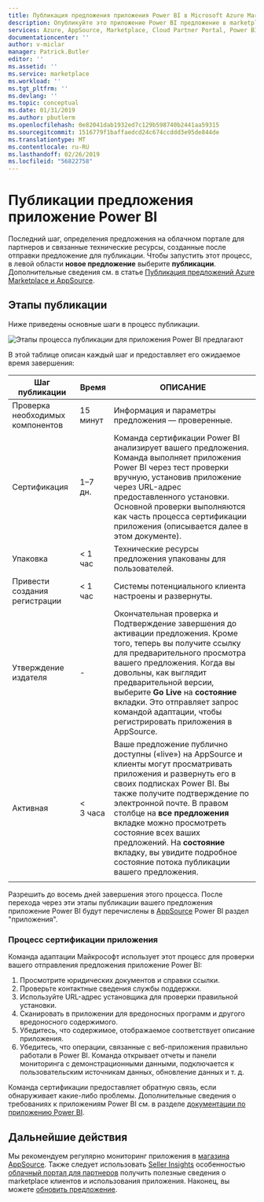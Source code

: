 ```yaml
---
title: Публикация предложения приложения Power BI в Microsoft Azure Marketplace | Документация Майкрософт
description: Опубликуйте это приложение Power BI предложение в marketplace Microsoft AppSource.
services: Azure, AppSource, Marketplace, Cloud Partner Portal, Power BI
documentationcenter: ''
author: v-miclar
manager: Patrick.Butler
editor: ''
ms.assetid: ''
ms.service: marketplace
ms.workload: ''
ms.tgt_pltfrm: ''
ms.devlang: ''
ms.topic: conceptual
ms.date: 01/31/2019
ms.author: pbutlerm
ms.openlocfilehash: 0e82041dab1932ed7c129b598740b2441aa59315
ms.sourcegitcommit: 1516779f1baffaedcd24c674ccddd3e95de844de
ms.translationtype: MT
ms.contentlocale: ru-RU
ms.lasthandoff: 02/26/2019
ms.locfileid: "56822758"
---
```

# <a name="publish-a-power-bi-app-offer"></a>Публикации предложения приложение Power BI

Последний шаг, определения предложения на облачном портале для партнеров и связанные технические ресурсы, созданные после отправки предложение для публикации. Чтобы запустить этот процесс, в левой области **новое предложение** выберите **публикации**. Дополнительные сведения см. в статье [Публикация предложений Azure Marketplace и AppSource](../manage-offers/cpp-publish-offer.md).


## <a name="publishing-steps"></a>Этапы публикации

Ниже приведены основные шаги в процесс публикации.

![Этапы процесса публикации для приложения Power BI предлагают](./media/publishing-process-steps.png)

В этой таблице описан каждый шаг и предоставляет его ожидаемое время завершения:

|   Шаг публикации            |   Время     |   ОПИСАНИЕ                                                                  |
| --------------------         |------------| ----------------                                                               |
| Проверка необходимых компонентов       | 15 минут     | Информация и параметры предложения — проверенные.                            |
| Сертификация                | 1–7 дн.   | Команда сертификации Power BI анализирует вашего предложения. Команда выполняет приложения Power BI через тест проверки вручную, установив приложение через URL-адрес предоставленного установки. Основной проверки выполняются как часть процесса сертификации приложения (описывается далее в этом документе).         |
| Упаковка                    | \< 1 час  | Технические ресурсы предложения упакованы для пользователей.                        |
| Привести создания регистрации | \< 1 час  | Системы потенциального клиента настроены и развернуты.                                      |
| Утверждение издателя            | \-         | Окончательная проверка и Подтверждение завершения до активации предложения. Кроме того, теперь вы получите ссылку для предварительного просмотра вашего предложения. Когда вы довольны, как выглядит предварительной версии, выберите **Go Live** на **состояние** вкладки. Это отправляет запрос командой адаптации, чтобы регистрировать приложения в AppSource.    |
| Активная                         | \< 3 часа | Ваше предложение публично доступны («live») на AppSource и клиенты могут просматривать приложения и развернуть его в своих подписках Power BI. Вы также получите подтверждение по электронной почте. В правом столбце на **все предложения** вкладке можно просмотреть состояние всех ваших предложений. На **состояние** вкладку, вы увидите подробное состояние потока публикации вашего предложения. |
|   |   |

Разрешить до восемь дней завершения этого процесса. После перехода через эти этапы публикации вашего предложения приложение Power BI будут перечислены в [AppSource](https://appsource.microsoft.com/marketplace/apps?product=power-bi%20) Power BI раздел "приложения".


### <a name="app-certification-process"></a>Процесс сертификации приложения

Команда адаптации Майкрософт использует этот процесс для проверки вашего отправления предложения приложение Power BI:

1. Просмотрите юридических документов и справки ссылки.
2. Проверьте контактные сведения службы поддержки.
3. Используйте URL-адрес установщика для проверки правильной установки.
4. Сканировать в приложении для вредоносных программ и другого вредоносного содержимого.
5. Убедитесь, что содержимое, отображаемое соответствует описание приложения.
6. Убедитесь, что операции, связанные с веб-приложения правильно работали в Power BI. Команда открывает отчеты и панели мониторинга с демонстрационными данными, подключается к пользовательским источникам данных, обновление данных и т. д.

Команда сертификации предоставляет обратную связь, если обнаруживает какие-либо проблемы.  Дополнительные сведения о требованиях к приложениям Power BI см. в разделе [документации по приложению Power BI](https://go.microsoft.com/fwlink/?linkid=2028636).


## <a name="next-steps"></a>Дальнейшие действия

Мы рекомендуем регулярно мониторинг приложения в [магазина AppSource](https://appsource.microsoft.com).  Также следует использовать [Seller Insights](../../cloud-partner-portal-orig/si-getting-started.md) особенностью [облачный портал для партнеров](https://cloudpartner.azure.com/#insights) получить полезные сведения о marketplace клиентов и использования приложения. Наконец, вы можете [обновить предложение](./cpp-update-existing-offer.md).
